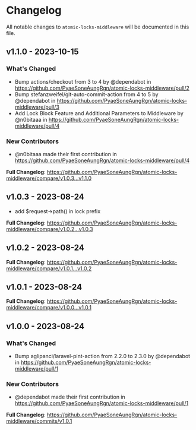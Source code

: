 # Changelog

All notable changes to `atomic-locks-middleware` will be documented in this file.

## v1.1.0 - 2023-10-15

### What's Changed

- Bump actions/checkout from 3 to 4 by @dependabot in https://github.com/PyaeSoneAungRgn/atomic-locks-middleware/pull/2
- Bump stefanzweifel/git-auto-commit-action from 4 to 5 by @dependabot in https://github.com/PyaeSoneAungRgn/atomic-locks-middleware/pull/3
- Add Lock Block Feature and Additional Parameters to Middleware by @n0bitaaa in https://github.com/PyaeSoneAungRgn/atomic-locks-middleware/pull/4

### New Contributors

- @n0bitaaa made their first contribution in https://github.com/PyaeSoneAungRgn/atomic-locks-middleware/pull/4

**Full Changelog**: https://github.com/PyaeSoneAungRgn/atomic-locks-middleware/compare/v1.0.3...v1.1.0

## v1.0.3 - 2023-08-24

- add $request->path() in lock prefix

**Full Changelog**: https://github.com/PyaeSoneAungRgn/atomic-locks-middleware/compare/v1.0.2...v1.0.3

## v1.0.2 - 2023-08-24

**Full Changelog**: https://github.com/PyaeSoneAungRgn/atomic-locks-middleware/compare/v1.0.1...v1.0.2

## v1.0.1 - 2023-08-24

**Full Changelog**: https://github.com/PyaeSoneAungRgn/atomic-locks-middleware/compare/v1.0.0...v1.0.1

## v1.0.0 - 2023-08-24

### What's Changed

- Bump aglipanci/laravel-pint-action from 2.2.0 to 2.3.0 by @dependabot in https://github.com/PyaeSoneAungRgn/atomic-locks-middleware/pull/1

### New Contributors

- @dependabot made their first contribution in https://github.com/PyaeSoneAungRgn/atomic-locks-middleware/pull/1

**Full Changelog**: https://github.com/PyaeSoneAungRgn/atomic-locks-middleware/commits/v1.0.1
